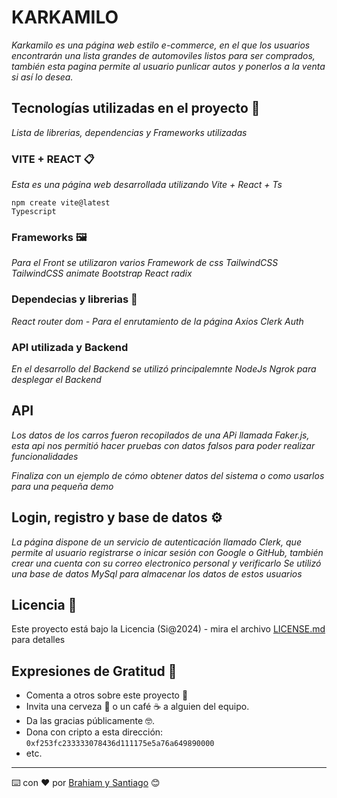 # KARKAMILO

_Karkamilo es una página web estilo e-commerce, en el que los usuarios encontrarán una lista grandes de automoviles listos para ser comprados, también esta pagina permite al usuario punlicar autos y ponerlos a la venta si así lo desea._

## Tecnologías utilizadas en el proyecto 🚀

_Lista de librerias, dependencias y Frameworks utilizadas_

### VITE + REACT  📋

_Esta es una página web desarrollada utilizando Vite + React + Ts_

```
npm create vite@latest
Typescript
```
###  Frameworks 🖼️

_Para el Front se utilizaron varios Framework de css_
_TailwindCSS_
_TailwindCSS animate_
_Bootstrap React_
_radix_

### Dependecias y librerias 🔧

_React router dom - Para el enrutamiento de la página_
_Axios_
_Clerk Auth_


### API utilizada y Backend
_En el desarrollo del Backend se utilizó principalemnte NodeJs_
_Ngrok para desplegar el Backend_

## API
_Los datos de los carros fueron recopilados de una APi llamada Faker.js, esta api nos permitió hacer pruebas con datos falsos para poder realizar funcionalidades_

_Finaliza con un ejemplo de cómo obtener datos del sistema o como usarlos para una pequeña demo_

## Login, registro y base de datos ⚙️

_La página dispone de un servicio de autenticación llamado Clerk, que permite al usuario registrarse o inicar sesión con Google o GitHub, también crear una cuenta con su correo electronico personal y verificarlo_
_Se utilizó una base de datos MySql para almacenar los datos de estos usuarios_

## Licencia 📄

Este proyecto está bajo la Licencia (Si@2024) - mira el archivo [LICENSE.md](LICENSE.md) para detalles

## Expresiones de Gratitud 🎁

* Comenta a otros sobre este proyecto 📢
* Invita una cerveza 🍺 o un café ☕ a alguien del equipo. 
* Da las gracias públicamente 🤓.
* Dona con cripto a esta dirección: `0xf253fc233333078436d111175e5a76a649890000`
* etc.



---
⌨️ con ❤️ por [Brahiam y Santiago](https://github.com/BR_BRAHIAM) 😊
